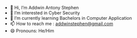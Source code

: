 - 👋 Hi, I’m Addwin Antony Stephen
- 👀 I’m interested in Cyber Security
- 🌱 I’m currently learning Bachelors in Computer Application
- 📫 How to reach me : addwinstephen@gmail.com
- 😄 Pronouns: He/Him


<!---
Addwin2004/Addwin2004 is a ✨ special ✨ repository because its `README.md` (this file) appears on your GitHub profile.
You can click the Preview link to take a look at your changes.
--->
